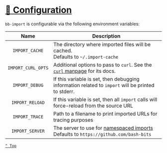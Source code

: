 # [🚧 Configuration](README.md)

`bb-import` is configurable via the following environment variables:

|        Name        | Description                                                                                                          |
|:------------------:|----------------------------------------------------------------------------------------------------------------------|
|   `IMPORT_CACHE`   | The directory where imported files will be cached. <br />Defaults to `~/.import-cache`                               |
| `IMPORT_CURL_OPTS` | Additional options to pass to `curl`. See the [`curl` manpage](https://curl.haxx.se/docs/manpage.html) for its docs. |
|   `IMPORT_DEBUG`   | If this variable is set, then debugging information related to `import` will be printed to stderr.                   |
|  `IMPORT_RELOAD`   | If this variable is set, then all `import` calls will force-reload from the source URL                               |
|   `IMPORT_TRACE`   | Path to a filename to print imported URLs for tracing purposes                                                       |
|  `IMPORT_SERVER`   | The server to use for [namespaced imports](namespaced.md)<br />Defaults to `https://github.com/bash-bits`            |

[`^ Top`](#-configuration)
